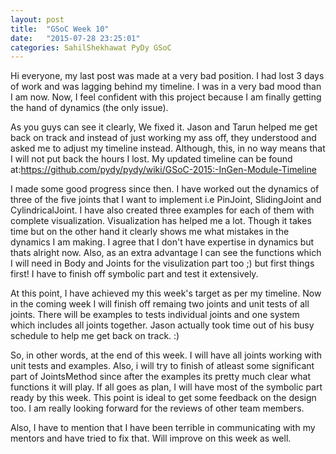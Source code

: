 ```yaml
---
layout: post
title:  "GSoC Week 10"
date:   "2015-07-28 23:25:01"
categories: SahilShekhawat PyDy GSoC
---
```


Hi everyone, my last post was made at a very bad position. I had lost 3 days of work and was lagging behind my timeline. I was in a very bad mood than I am now. Now, I feel confident with this project because I am finally getting the hand of dynamics (the only issue).

As you guys can see it clearly, We fixed it. Jason and Tarun helped me get back on track and instead of just working my ass off, they understood and asked me to adjust my timeline instead. Although, this, in no way means that I will not put back the hours I lost. My updated timeline can be found at:https://github.com/pydy/pydy/wiki/GSoC-2015:-InGen-Module-Timeline

I made some good progress since then. I have worked out the dynamics of three of the five joints that I want to implement i.e PinJoint, SlidingJoint and CylindricalJoint. I have also created three examples for each of them with complete visualization. Visualization has helped me a lot. Though it takes time but on the other hand it clearly shows me what mistakes in the dynamics I am making. I agree that I don't have expertise in dynamics but thats alright now. Also, as an extra advantage I can see the functions which I will need in Body and Joints for the visulization part too ;) but first things first! I have to finish off symbolic part and test it extensively.

At this point, I have achieved my this week's target as per my timeline. Now in the coming week I will finish off remaing two joints and unit tests of all joints. There will be examples to tests individual joints and one system which includes all joints together. Jason actually took time out of his busy schedule to help me get back on track. :)

So, in other words, at the end of this week. I will have all joints working with unit tests and examples. Also, i will try to finish of atleast some significant part of JointsMethod since after the examples its pretty much clear what functions it will play. If all goes as plan, I will have most of the symbolic part ready by this week. This point is ideal to get some feedback on the design too. I am really looking forward for the reviews of other team members.

Also, I have to mention that I have been terrible in communicating with my mentors and have tried to fix that. Will improve on this week as well.
